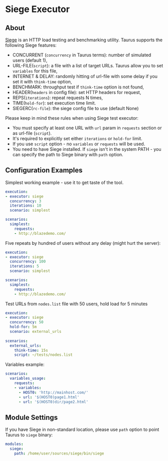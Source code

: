 # Siege Executor 

## About
[Siege](https://www.joedog.org/siege-home/) is an HTTP load testing and benchmarking utility. Taurus supports the following Siege features:

 - CONCURRENT (`concurrency` in Taurus terms): number of simulated users (default 1),
 - URL-FILE(`script`): a file with a list of target URLs. Taurus allow you to set `variables` for this file,
 - INTERNET & DELAY: randomly hitting of url-file with some delay if you set it with `think-time` option,
 - BENCHMARK: throughput test if `think-time` option is not found,
 - HEADER(`headers` in config file): set HTTP headers for request,
 - REPS(`iterations`): repeat requests N times,
 - TIME(`hold-for`): set execution time limit.
 - SIEGERC(`rc-file`): the siege config file to use (default None)

Please keep in mind these rules when using Siege test executor:
 - You must specify at least one URL with `url` param in `requests` section or as url-file (`script`).
 - It's required to explicitly set either `iterations` or `hold-for` limit.
 - If you use `script` option - no `variables` or `requests` will be used.
 - You need to have Siege installed. If `siege` isn't in the system PATH - you can specify the path to Siege binary with `path` option.
 
## Configuration Examples

Simplest working example - use it to get taste of the tool.
```yaml
execution:
- executor: siege
  concurrency: 3 
  iterations: 10
  scenario: simplest

scenarios:
  simplest:
    requests:
    - http://blazedemo.com/
```

Five repeats by hundred of users without any delay (might hurt the server):
```yaml
execution:
- executor: siege
  concurrency: 100
  iterations: 5
  scenario: simplest

scenarios: 
  simplest:
    requests:
    - http://blazedemo.com/
```

Test URLs from `nodes.list` file with 50 users, hold load for 5 minutes
```yaml
execution:
- executor: siege
  concurrency: 50
  hold-for: 5m
  scenario: external_urls
  
scenarios:
  external_urls:
    think-time: 15s
    script: ~/tests/nodes.list
```

Variables example:
```yaml
scenarios:
  variables_usage:
    requests:
    - variables:
      - HOST0: 'http://mainhost.com/'
      - url: '$(HOST0)page1.html'
      - url: '$(HOST0)dir/page2.html'
```

## Module Settings

If you have Siege in non-standard location, please use `path` option to point Taurus to `siege` binary:

```yaml
modules:
  siege:
    path: /home/user/sources/siege/bin/siege
```

